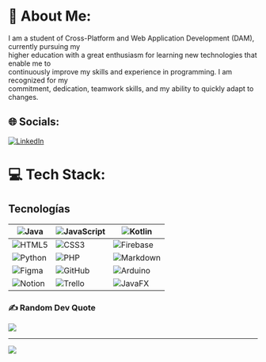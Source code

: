 # 💫 About Me:
I am a student of Cross-Platform and Web Application Development (DAM), currently pursuing my<br>higher education with a great enthusiasm for learning new technologies that enable me to<br>continuously improve my skills and experience in programming. I am recognized for my<br>commitment, dedication, teamwork skills, and my ability to quickly adapt to changes.


## 🌐 Socials:
[![LinkedIn](https://img.shields.io/badge/LinkedIn-%230077B5.svg?logo=linkedin&logoColor=white)](https://linkedin.com/in/https://www.linkedin.com/in/beatrizmmdev/) 


# 💻 Tech Stack:
## Tecnologías

| ![Java](https://img.shields.io/badge/-Java-%23ED8B00?logo=openjdk&logoColor=white&style=flat-square) | ![JavaScript](https://img.shields.io/badge/-JavaScript-%23323330?logo=javascript&logoColor=%23F7DF1E&style=flat-square) | ![Kotlin](https://img.shields.io/badge/-Kotlin-%237F52FF?logo=kotlin&logoColor=white&style=flat-square) |
| --- | --- | --- |
| ![HTML5](https://img.shields.io/badge/-HTML5-%23E34F26?logo=html5&logoColor=white&style=flat-square) | ![CSS3](https://img.shields.io/badge/-CSS3-%231572B6?logo=css3&logoColor=white&style=flat-square) | ![Firebase](https://img.shields.io/badge/-Firebase-%23039BE5?logo=firebase&style=flat-square) |
| ![Python](https://img.shields.io/badge/-Python-3670A0?logo=python&logoColor=ffdd54&style=flat-square) | ![PHP](https://img.shields.io/badge/-PHP-%23777BB4?logo=php&logoColor=white&style=flat-square) | ![Markdown](https://img.shields.io/badge/-Markdown-%23000000?logo=markdown&logoColor=white&style=flat-square) |
| ![Figma](https://img.shields.io/badge/-Figma-%23F24E1E?logo=figma&logoColor=white&style=flat-square) | ![GitHub](https://img.shields.io/badge/-GitHub-%23121011?logo=github&logoColor=white&style=flat-square) | ![Arduino](https://img.shields.io/badge/-Arduino-00979D?logo=Arduino&logoColor=white&style=flat-square) |
| ![Notion](https://img.shields.io/badge/-Notion-%23000000?logo=notion&logoColor=white&style=flat-square) | ![Trello](https://img.shields.io/badge/-Trello-%23026AA7?logo=Trello&logoColor=white&style=flat-square) | ![JavaFX](https://img.shields.io/badge/-JavaFX-%23FF0000?logo=javafx&logoColor=white&style=flat-square) |

### ✍️ Random Dev Quote
![](https://quotes-github-readme.vercel.app/api?type=horizontal&theme=radical)

---
[![](https://visitcount.itsvg.in/api?id=beamm536&icon=0&color=0)](https://visitcount.itsvg.in)

<!-- Proudly created with GPRM ( https://gprm.itsvg.in ) -->







